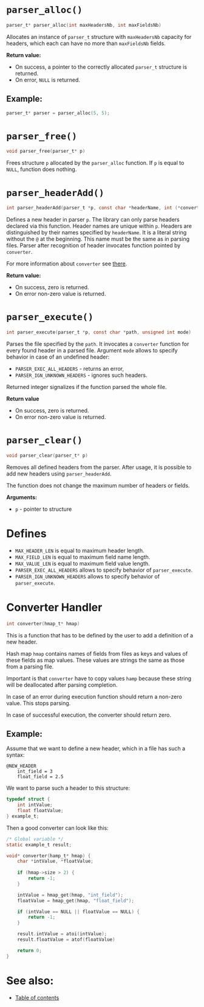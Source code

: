 # `parser_alloc()`

```c
parser_t* parser_alloc(int maxHeadersNb, int maxFieldsNb)
```

Allocates an instance of `parser_t` structure with `maxHeadersNb` capacity for headers, which each can have no more than `maxFieldsNb` fields.

**Return value:**
- On success, a pointer to the correctly allocated `parser_t` structure is returned.
- On error, `NULL` is returned.

## Example:

```c
parser_t* parser = parser_alloc(5, 5);
```


# `parser_free()`

```c
void parser_free(parser_t* p)
```
Frees structure `p` allocated by the `parser_alloc` function. If `p` is equal to `NULL`, function does nothing.


# `parser_headerAdd()`

```c
int parser_headerAdd(parser_t *p, const char *headerName, int (*converter)(hmap_t *))
```

Defines a new header in parser `p`. The library can only parse headers declared via this function. Header names are unique within `p`. Headers are distinguished by their names specified by `headerName`. It is a literal string without the `@` at the beginning. This name must be the same as in parsing files. Parser after recognition of header invocates function pointed by `converter`.

For more information about `converter` see [there](api.md#converter-handler).

**Return value:**
- On success, zero is returned.
- On error non-zero value is returned.


# `parser_execute()`

```c
int parser_execute(parser_t *p, const char *path, unsigned int mode)
```
Parses the file specified by the `path`. It invocates a `converter` function for every found header in a parsed file. Argument `mode` allows to specify behavior in case of an undefined header:
- `PARSER_EXEC_ALL_HEADERS` - returns an error,
- `PARSER_IGN_UNKNOWN_HEADERS` - ignores such headers.

Returned integer signalizes if the function parsed the whole file.

**Return value**
- On success, zero is returned.
- On error non-zero value is returned.


# `parser_clear()`


```c
void parser_clear(parser_t* p)
```
Removes all defined headers from the parser. After usage, it is possible to add new headers using `parser_headerAdd`.

The function does not change the maximum number of headers or fields.

**Arguments:**
- `p` - pointer to structure


# Defines

- `MAX_HEADER_LEN` is equal to maximum header length.
- `MAX_FIELD_LEN` is equal to maximum field name length.
- `MAX_VALUE_LEN` is equal to maximum field value length.
- `PARSER_EXEC_ALL_HEADERS` allows to specify behavior of `parser_execute`.
- `PARSER_IGN_UNKNOWN_HEADERS` allows to specify behavior of `parser_execute`.


# Converter Handler

```c
int converter(hmap_t* hmap)
```

This is a function that has to be defined by the user to add a definition of a new header.

Hash map `hmap` contains names of fields from files as keys and values of these fields as map values. These values are strings the same as those from a parsing file.

Important is that `converter` have to copy values `hamp` because these string will be deallocated after parsing completion.

In case of an error during execution function should return a non-zero value. This stops parsing.

In case of successful execution, the converter should return zero.

## Example:

Assume that we want to define a new header, which in a file has such a syntax:

```
@NEW_HEADER
    int_field = 3
    float_field = 2.5
```

We want to parse such a header to this structure:

```c
typedef struct {
    int intValue;
    float floatValue;
} example_t;

```

Then a good converter can look like this:

```c
/* Global variable */
static example_t result;

void* converter(hamp_t* hmap) {
    char *intValue, *floatValue; 
    
    if (hmap->size > 2) {
        return -1;
    }

    intValue = hmap_get(hmap, "int_field");
    floatValue = hmap_get(hmap, "float_field");

    if (intValue == NULL || floatValue == NULL) {
        return -1;
    }

    result.intValue = atoi(intValue);
    result.floatValue = atof(floatValue)

    return 0;
}
```

# See also:
- [Table of contents](README.md)
